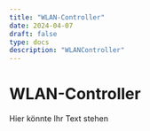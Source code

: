 ```yaml
---
title: "WLAN-Controller"
date: 2024-04-07
draft: false
type: docs
description: "WLANController"
---
```


# WLAN-Controller

Hier könnte Ihr Text stehen